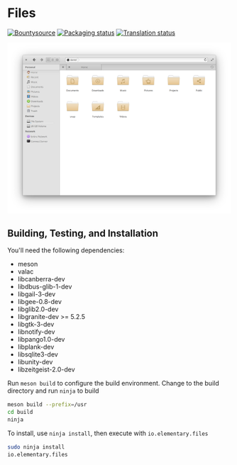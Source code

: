 # Files
[![Bountysource](https://www.bountysource.com/badge/tracker?tracker_id=65602118)](https://www.bountysource.com/teams/elementary/issues?tracker_ids=65602118)
[![Packaging status](https://repology.org/badge/tiny-repos/elementary-files.svg)](https://repology.org/metapackage/pantheon-files)
[![Translation status](https://l10n.elementary.io/widgets/files/-/svg-badge.svg)](https://l10n.elementary.io/projects/files/?utm_source=widget)

![Files Screenshot](data/screenshot-grid.png?raw=true)

## Building, Testing, and Installation

You'll need the following dependencies:
* meson
* valac
* libcanberra-dev
* libdbus-glib-1-dev
* libgail-3-dev
* libgee-0.8-dev
* libglib2.0-dev
* libgranite-dev >= 5.2.5
* libgtk-3-dev
* libnotify-dev
* libpango1.0-dev
* libplank-dev
* libsqlite3-dev
* libunity-dev
* libzeitgeist-2.0-dev

Run `meson build` to configure the build environment. Change to the build directory and run `ninja` to build

```bash
meson build --prefix=/usr
cd build
ninja
```

To install, use `ninja install`, then execute with `io.elementary.files`

```bash
sudo ninja install
io.elementary.files
```
